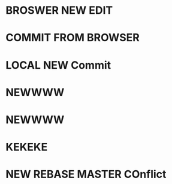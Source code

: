 # BROSWER NEW EDIT
# COMMIT FROM BROWSER
# LOCAL NEW Commit



# NEWWWW
# NEWWWW
# KEKEKE

# NEW REBASE MASTER COnflict

